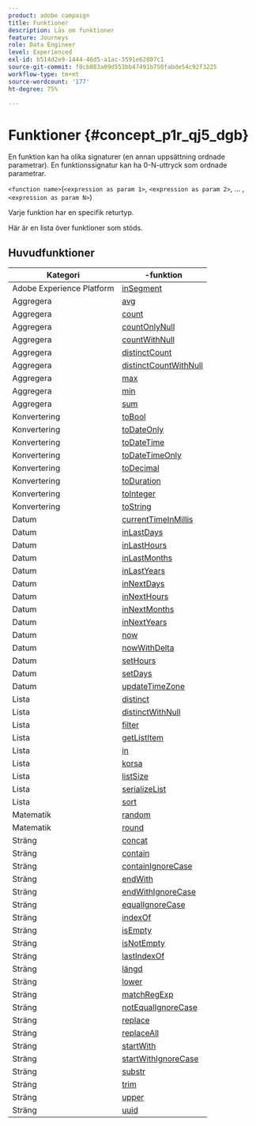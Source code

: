 ```yaml
---
product: adobe campaign
title: Funktioner
description: Läs om funktioner
feature: Journeys
role: Data Engineer
level: Experienced
exl-id: b514d2e9-1444-46d5-a1ac-3591e62807c1
source-git-commit: f0cb883a09d553bb47491b750fabde54c92f3225
workflow-type: tm+mt
source-wordcount: '177'
ht-degree: 75%

---
```


# Funktioner {#concept_p1r_qj5_dgb}

En funktion kan ha olika signaturer (en annan uppsättning ordnade parametrar). En funktionssignatur kan ha 0-N-uttryck som ordnade parametrar.

`<function name>`(`<expression as param 1>`, `<expression as param 2>`, ... ,`<expression as param N>`)

Varje funktion har en specifik returtyp.

Här är en lista över funktioner som stöds.

## Huvudfunktioner

| Kategori |  -funktion |
|-------------|-----------------------|
| Adobe Experience Platform | [inSegment](../functions/functioninsegment.md) |
| Aggregera | [avg](../functions/functionavg.md) |
| Aggregera | [count](../functions/functioncount.md) |
| Aggregera | [countOnlyNull](../functions/functioncountonlynull.md) |
| Aggregera | [countWithNull](../functions/functioncountwithnull.md) |
| Aggregera | [distinctCount](../functions/functiondistinctcount.md) |
| Aggregera | [distinctCountWithNull](../functions/functiondistinctcountwithnull.md) |
| Aggregera | [max](../functions/functionmax.md) |
| Aggregera | [min](../functions/functionmin.md) |
| Aggregera | [sum](../functions/functionsum.md) |
| Konvertering | [toBool](../functions/functiontobool.md) |
| Konvertering | [toDateOnly](../functions/functiontodateonly.md) |
| Konvertering | [toDateTime](../functions/functiontodatetime.md) |
| Konvertering | [toDateTimeOnly](../functions/functiontodatetimeonly.md) |
| Konvertering | [toDecimal](../functions/functiontodecimal.md) |
| Konvertering | [toDuration](../functions/functiontoduration.md) |
| Konvertering | [toInteger](../functions/functiontointeger.md) |
| Konvertering | [toString](../functions/functiontostring.md) |
| Datum | [currentTimeInMillis](../functions/functioncurrenttimeinmillis.md) |
| Datum | [inLastDays](../functions/functioninlastdays.md) |
| Datum | [inLastHours](../functions/functioninlasthours.md) |
| Datum | [inLastMonths](../functions/functioninlastmonths.md) |
| Datum | [inLastYears](../functions/functioninlastyears.md) |
| Datum | [inNextDays](../functions/functioninnextdays.md) |
| Datum | [inNextHours](../functions/functioninnexthours.md) |
| Datum | [inNextMonths](../functions/functioninnextmonths.md) |
| Datum | [inNextYears](../functions/functioninnextyears.md) |
| Datum | [now](../functions/functionnow.md) |
| Datum | [nowWithDelta](../functions/functionnowwithdelta.md) |
| Datum | [setHours](../functions/functionsethours.md) |
| Datum | [setDays](../functions/functionsetdays.md) |
| Datum | [updateTimeZone](../functions/functionupdatetimezone.md) |
| Lista | [distinct](../functions/functiondistinct.md) |
| Lista | [distinctWithNull](../functions/functiondistinctwithnull.md) |
| Lista | [filter](../functions/functionfilter.md) |
| Lista | [getListItem](../functions/functiongetlistitem.md) |
| Lista | [in](../functions/functionin.md) |
| Lista | [korsa](../functions/functionintersect.md) |
| Lista | [listSize](../functions/functionlistsize.md) |
| Lista | [serializeList](../functions/functionserializelist.md) |
| Lista | [sort](../functions/functionsort.md) |
| Matematik | [random](../functions/functionrandom.md) |
| Matematik | [round](../functions/functionround.md) |
| Sträng | [concat](../functions/functionconcat.md) |
| Sträng | [contain](../functions/functioncontain.md) |
| Sträng | [containIgnoreCase](../functions/functioncontainwithignorecase.md) |
| Sträng | [endWith](../functions/functionendwith.md) |
| Sträng | [endWithIgnoreCase](../functions/functionendwithignorecase.md) |
| Sträng | [equalIgnoreCase](../functions/functionequalignorecase.md) |
| Sträng | [indexOf](../functions/functionindexof.md) |
| Sträng | [isEmpty](../functions/functionisempty.md) |
| Sträng | [isNotEmpty](../functions/functionisnotempty.md) |
| Sträng | [lastIndexOf](../functions/functionlastindexof.md) |
| Sträng | [längd](../functions/functionlength.md) |
| Sträng | [lower](../functions/functionlower.md) |
| Sträng | [matchRegExp](../functions/functionmatchregexp.md) |
| Sträng | [notEqualIgnoreCase](../functions/functionnotequalignorecase.md) |
| Sträng | [replace](../functions/functionreplace.md) |
| Sträng | [replaceAll](../functions/functionreplaceall.md) |
| Sträng | [startWith](../functions/functionstartwith.md) |
| Sträng | [startWithIgnoreCase](../functions/functionstartwithignorecase.md) |
| Sträng | [substr](../functions/functionsubstr.md) |
| Sträng | [trim](../functions/functiontrim.md) |
| Sträng | [upper](../functions/functionupper.md) |
| Sträng | [uuid](../functions/functionuuid.md) |

